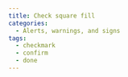 ```yaml
---
title: Check square fill
categories:
  - Alerts, warnings, and signs
tags:
  - checkmark
  - confirm
  - done
---
```


